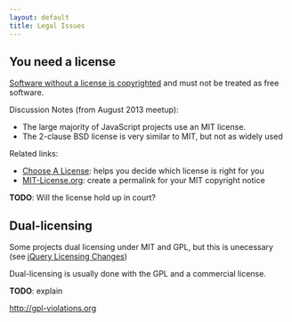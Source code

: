 ```yaml
---
layout: default
title: Legal Issues
---
```


You need a license
------------------

[Software without a license is copyrighted][implicit copyright] and must not be treated as free software.

Discussion Notes (from August 2013 meetup):

- The large majority of JavaScript projects use an MIT license.
- The 2-clause BSD license is very similar to MIT, but not as widely used

Related links:

- [Choose A License]: helps you decide which license is right for you
- [MIT-License.org][]: create a permalink for your MIT copyright notice


[implicit copyright]: http://programmers.stackexchange.com/questions/148146/open-source-code-with-no-license-can-i-fork-it
[choose a license]: http://choosealicense.com/
[mit-license.org]: https://github.com/remy/mit-license#a-permalink-for-your-mit-license

**TODO**: Will the license hold up in court?

Dual-licensing
--------------

Some projects dual licensing under MIT and GPL, but this is unecessary (see [jQuery Licensing Changes][])

Dual-licensing is usually done with the GPL and a commercial license.

**TODO**: explain

http://gpl-violations.org

[jQuery Licensing Changes]: http://blog.jquery.com/2012/09/10/jquery-licensing-changes/
